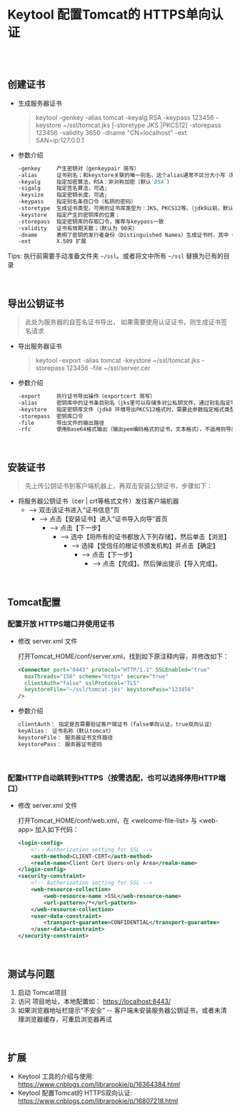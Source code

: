 # Keytool 配置Tomcat的 HTTPS单向认证

</br>
</br>

## 创建证书

- 生成服务器证书

  > keytool -genkey -alias tomcat -keyalg RSA -keypass 123456 -keystore ~/ssl/tomcat.jks [-storetype JKS |PKCS12] -storepass 123456 -validity 3650  -dname "CN=localhost" -ext SAN=ip:127.0.0.1

- 参数介绍

  ```md
  -genkey     产生密钥对（genkeypair 简写）
  -alias      证书别名；和keystore关联的唯一别名，这个alias通常不区分大小写（默认`mykey`）
  -keyalg     指定加密算法，RSA：非对称加密（默认`DSA`）
  -sigalg     指定签名算法，可选;
  -keysize    指定密钥长度，可选;
  -keypass    指定别名条目口令（私钥的密码）
  -storetype  生成证书类型，可用的证书库类型为：JKS、PKCS12等。（jdk9以前，默认为JKS。自jdk9开始，默认为PKCS12）
  -keystore   指定产生的密钥库的位置；
  -storepass  指定密钥库的存取口令，推荐与keypass一致
  -validity   证书有效期天数；（默认为 90天）
  -dname      表明了密钥的发行者身份（Distinguished Names）生成证书时，其中 CN 要和服务器的 `域名` 或 `IP` 相同，本地测试则使用localhost，其他的可以不填
  -ext        X.509 扩展
  ```

Tips: 执行前需要手动准备文件夹 `~/ssl`。或者将文中所有 `~/ssl` 替换为已有的目录

</br>

## 导出公钥证书

> 此处为服务器的自签名证书导出， 如果需要使用认证证书，则生成证书签名请求

- 导出服务器证书

  > keytool -export -alias tomcat -keystore ~/ssl/tomcat.jks -storepass 123456 -file ~/ssl/server.cer

- 参数介绍

  ```md
  -export     执行证书导出操作（exportcert 简写）
  -alias      密钥库中的证书条目别名（jks里可以存储多对公私钥文件，通过别名指定导出的公钥证书）
  -keystore   指定密钥库文件（jdk8 环境导出PKCS12格式时，需要此参数指定格式类型，同理jdk9导出JKS）
  -storepass  密钥库口令
  -file       导出文件的输出路径
  -rfc        使用Base64格式输出（输出pem编码格式的证书，文本格式），不适用则导出的证书为DER编码格式
  ```

</br>

## 安装证书

> 先上传公钥证书到客户端机器上，再双击安装公钥证书，步骤如下：

- 将服务器公钥证书（cer | crt等格式文件）发往客户端机器
  - --> 双击该证书进入“证书信息”页
    - --> 点击【安装证书】进入“证书导入向导”首页
      - --> 点击【下一步】
        - --> 选中【将所有的证书都放入下列存储】，然后单击【浏览】
          - --> 选择【受信任的根证书颁发机构】并点击【确定】
            - --> 点击【下一步】
              - --> 点击【完成】。然后弹出提示【导入完成】。

</br>

## Tomcat配置

### 配置开放 HTTPS端口并使用证书

- 修改 server.xml 文件

  打开Tomcat_HOME/conf/server.xml，找到如下原注释内容，并修改如下：

  ```xml
  <Connector port="8443" protocol="HTTP/1.1" SSLEnabled="true"
    maxThreads="150" scheme="https" secure="true"
    clientAuth="false" sslProtocol="TLS"
    keystoreFile="~/ssl/tomcat.jks" keystorePass="123456"
  />
  ```

- 参数介绍

  ```md
  clientAuth： 指定是否需要验证客户端证书（false单向认证，true双向认证）
  keyAlias： 证书名称（默认tomcat）
  keystoreFile： 服务器证书文件路径
  keystorePass： 服务器证书密码
  ```

</br>

### 配置HTTP自动跳转到HTTPS（按需选配，也可以选择停用HTTP端口）

- 修改 server.xml 文件

  打开Tomcat_HOME/conf/web.xml，在 <welcome-file-list\> 与 <web-app\> 加入如下代码：

  ```xml
  <login-config> 
      <!-- Authorization setting for SSL --> 
      <auth-method>CLIENT-CERT</auth-method> 
      <realm-name>Client Cert Users-only Area</realm-name> 
  </login-config> 
  <security-constraint> 
      <!-- Authorization setting for SSL --> 
      <web-resource-collection> 
          <web-resource-name >SSL</web-resource-name> 
          <url-pattern>/*</url-pattern> 
      </web-resource-collection> 
      <user-data-constraint> 
          <transport-guarantee>CONFIDENTIAL</transport-guarantee> 
      </user-data-constraint> 
  </security-constraint> 
  ```

</br>

## 测试与问题

1. 启动 Tomcat项目
2. 访问 项目地址，本地配置如： <https://localhost:8443/>
3. 如果浏览器地址栏提示“不安全” -- 客户端未安装服务器公钥证书，或者未清理浏览器缓存，可重启浏览器再试

</br>

## 扩展

- Keytool 工具的介绍与使用: <https://www.cnblogs.com/librarookie/p/16364384.html>
- Keytool 配置Tomcat的 HTTPS双向认证: <https://www.cnblogs.com/librarookie/p/16807218.html>

</br>
</br>

